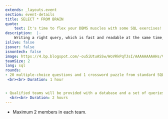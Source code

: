 ```yaml
---
extends: _layouts.event
section: event-details
title: SELECT * FROM BRAIN
quote:
    text: It's time to flex your DBMS muscles with some SQL exercises!!!
description:  |-
    Writing a right query, which is fast and readable at the same time, is an art only few can master!!<br> This is THE opportunity to show off your db skills and collect prizes.
islive: false
isover: false
isnontech: false
image: https://4.bp.blogspot.com/-ou5iUtuASSw/WoVRkPqTJsI/AAAAAAAAAHs/VYZdvCZvBYsn2ehBvceu1OxaxjM2xsgYgCLcBGAs/s1600/selectfrombrain.png
teamSize: 2
lang: sql
rounds:
- 20 multiple-choice questions and 1 crossword puzzle from standard SQL, DBMS and RDBMS concepts.
 <br><br> Duration: 1 hour


- Qualified teams will be provided with a database and a set of queries that would have to be executed on     MySql Workbench.
  <br><br> Duration: 2 hours
---
```

- Maximum 2 members in each team.
